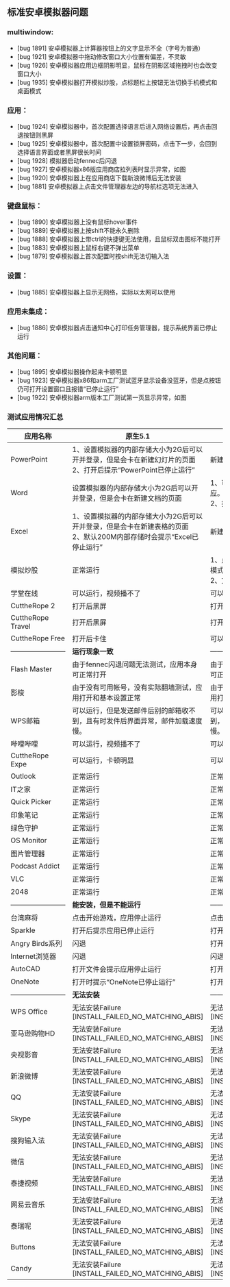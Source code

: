 ## 标准安卓模拟器问题
### multiwindow:
- [bug 1891] 安卓模拟器上计算器按钮上的文字显示不全（字号为普通）
- [bug 1921] 安卓模拟器中拖动修改窗口大小位置有偏差，不灵敏
- [bug 1926] 安卓模拟器应用边框阴影明显，鼠标在阴影区域拖拽时也会改变窗口大小
- [bug 1935] 安卓模拟器打开模拟炒股，点标题栏上按钮无法切换手机模式和桌面模式

### 应用：
- [bug 1924] 安卓模拟器中，首次配置选择语言后进入网络设置后，再点击回退按钮则黑屏
- [bug 1925] 安卓模拟器中，首次配置中设置锁屏密码，点击下一步，会回到选择语言界面或者黑屏很长时间
- [bug 1928] 模拟器启动fennec后闪退
- [bug 1927] 安卓模拟器x86版应用商店拉列表时显示异常，如图
- [bug 1920] 安卓模拟器上在应用商店下载新浪微博后无法安装
- [bug 1881] 安卓模拟器上点击文件管理器左边的导航栏选项无法进入

### 键盘鼠标：
- [bug 1890] 安卓模拟器上没有鼠标hover事件
- [bug 1889] 安卓模拟器上按shift不能永久删除
- [bug 1888] 安卓模拟器上带ctrl的快捷键无法使用，且鼠标双击图标不能打开
- [bug 1883] 安卓模拟器上鼠标右键不弹出菜单
- [bug 1879] 安卓模拟器上首次配置时按shift无法切输入法

### 设置：
- [bug 1885] 安卓模拟器上显示无网络，实际以太网可以使用

### 应用未集成：
- [bug 1886] 安卓模拟器点击通知中心打印任务管理器，提示系统界面已停止运行

### 其他问题：
- [bug 1895] 安卓模拟器操作起来卡顿明显
- [bug 1923] 安卓模拟器x86和arm工厂测试蓝牙显示设备没蓝牙，但是点按钮仍可打开设置窗口且报错“已停止运行”
- [bug 1922] 安卓模拟器arm版本工厂测试第一页显示异常，如图

### 测试应用情况汇总
应用名称| 原生5.1 | 多窗口5.1 |
-------|---------|----------|
PowerPoint|1、设置模拟器的内部存储大小为2G后可以开并登录，但是会卡在新建幻灯片的页面</br>2、打开后提示“PowerPoint已停止运行” |新建幻灯片时会闪退|
Word|设置模拟器的内部存储大小为2G后可以开并登录，但是会卡在新建文档的页面|1、可以登录和创建文档，但输入文字不响应。</br>2、打开已有的文档也不显示内容。|
Excel|1、设置模拟器的内部存储大小为2G后可以开并登录，但是会卡在新建表格的页面</br>2、默认200M内部存储时会提示“Excel已停止运行”|新建表格时会闪退|
模拟炒股|正常运行|1、点标题栏按钮无法切换手机模式和桌面模式</br>2、文字显示略大且有重叠|
学堂在线|可以运行，视频播不了|可以运行，视频可以播放|
CuttheRope 2|打开后黑屏|打开后窗口透明|
CuttheRope Travel|打开后黑屏|打开后窗口透明|
CuttheRope Free|打开后卡住|可以运行，卡顿明显|
————————|**运行现象一致**|—————————————|
Flash Master|由于fennec闪退问题无法测试，应用本身可正常打开 |由于fennec闪退问题无法测试，应用本身可正常打开|
影梭|由于没有可用帐号，没有实际翻墙测试，应用打开和基本设置正常|由于没有可用帐号，没有实际翻墙测试，应用打开和基本设置正常|
WPS邮箱|可以运行，但是发送邮件后别的邮箱收不到，且有时发件后界面异常，邮件加载速度慢。 |可以运行，但是发送邮件后别的邮箱收不到，且有时发件后界面异常，邮件加载速度慢。|
哔哩哔哩|可以运行，视频播不了|可以运行，视频播不了|
CuttheRope Expe|可以运行，卡顿明显|可以运行，卡顿明显|
Outlook|正常运行|正常运行|
IT之家|正常运行|正常运行|
Quick Picker|正常运行 |正常运行|
印象笔记|正常运行|正常运行|
绿色守护|正常运行|正常运行|
OS Monitor|正常运行|正常运行|
图片管理器|正常运行|正常运行|
Podcast Addict|正常运行|正常运行|
VLC|正常运行|正常运行|
2048|正常运行|正常运行|
————————|**能安装，但是不能运行**|—————————————|
台湾麻将|点击开始游戏，应用停止运行|点击开始游戏，应用停止运行|
Sparkle|打开后提示应用已停止运行|打开后提示应用已停止运行|
Angry Birds系列|闪退|打开后提示应用已停止运行|
Internet浏览器|闪退|闪退|
AutoCAD|打开文件会提示应用停止运行|打开文件会提示应用停止运行|
OneNote|打开时提示“OneNote已停止运行”|打开时提示“OneNote已停止运行”|
————————|**无法安装**|—————————————|
WPS Office|无法安装Failure [INSTALL_FAILED_NO_MATCHING_ABIS] |无法安装Failure [INSTALL_FAILED_NO_MATCHING_ABIS]|
亚马逊购物HD|无法安装Failure [INSTALL_FAILED_NO_MATCHING_ABIS] |无法安装Failure [INSTALL_FAILED_NO_MATCHING_ABIS]|
央视影音|无法安装Failure [INSTALL_FAILED_NO_MATCHING_ABIS] |无法安装Failure [INSTALL_FAILED_NO_MATCHING_ABIS]|
新浪微博|无法安装Failure [INSTALL_FAILED_NO_MATCHING_ABIS] |无法安装Failure [INSTALL_FAILED_NO_MATCHING_ABIS]|
QQ|无法安装Failure [INSTALL_FAILED_NO_MATCHING_ABIS] |无法安装Failure [INSTALL_FAILED_NO_MATCHING_ABIS]|
Skype|无法安装Failure [INSTALL_FAILED_NO_MATCHING_ABIS] |无法安装Failure [INSTALL_FAILED_NO_MATCHING_ABIS]|
搜狗输入法|无法安装Failure [INSTALL_FAILED_NO_MATCHING_ABIS] |无法安装Failure [INSTALL_FAILED_NO_MATCHING_ABIS]|
微信|无法安装Failure [INSTALL_FAILED_NO_MATCHING_ABIS] |无法安装Failure [INSTALL_FAILED_NO_MATCHING_ABIS]|
泰捷视频|无法安装Failure [INSTALL_FAILED_NO_MATCHING_ABIS] |无法安装Failure [INSTALL_FAILED_NO_MATCHING_ABIS]|
网易云音乐|无法安装Failure [INSTALL_FAILED_NO_MATCHING_ABIS] |无法安装Failure [INSTALL_FAILED_NO_MATCHING_ABIS]|
泰瑞呢|无法安装Failure [INSTALL_FAILED_NO_MATCHING_ABIS]|无法安装Failure [INSTALL_FAILED_NO_MATCHING_ABIS]|
Buttons|无法安装Failure [INSTALL_FAILED_NO_MATCHING_ABIS]|无法安装Failure [INSTALL_FAILED_NO_MATCHING_ABIS]|
Candy|无法安装Failure [INSTALL_FAILED_NO_MATCHING_ABIS]|无法安装Failure [INSTALL_FAILED_NO_MATCHING_ABIS]|
